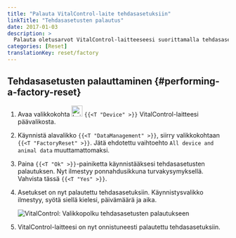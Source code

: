 ```yaml
---
title: "Palauta VitalControl-laite tehdasasetuksiin"
linkTitle: "Tehdasasetusten palautus"
date: 2017-01-03
description: >
  Palauta oletusarvot VitalControl-laitteeseesi suorittamalla tehdasasetusten palautus.
categories: [Reset]
translationKey: reset/factory
---
```

## Tehdasasetusten palauttaminen {#performing-a-factory-reset}

1. Avaa valikkokohta <img src="/icons/device.svg" width="25" align="bottom" alt="Laite" /> `{{<T "Device" >}}` VitalControl-laitteesi päävalikosta.

1. Käynnistä alavalikko `{{<T "DataManagement" >}}`, siirry valikkokohtaan `{{<T "FactoryReset" >}}`. Jätä ehdotettu vaihtoehto `All device and animal data` muuttamattomaksi.

1. Paina `{{<T "Ok" >}}`-painiketta käynnistääksesi tehdasasetusten palautuksen. Nyt ilmestyy ponnahdusikkuna turvakysymyksellä. Vahvista tässä `{{<T "Yes" >}}`.

1. Asetukset on nyt palautettu tehdasasetuksiin. Käynnistysvalikko ilmestyy, syötä siellä kielesi, päivämäärä ja aika.

   ![VitalControl: Valikkopolku tehdasasetusten palautukseen](../images/resetdevice.png "Tehdasasetusten palautus")

6. VitalControl-laitteesi on nyt onnistuneesti palautettu tehdasasetuksiin.
